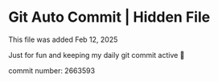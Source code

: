 # Git Auto Commit | Hidden File

This file was added Feb 12, 2025

Just for fun and keeping my daily git commit active 🤪

commit number: 2663593
